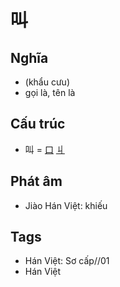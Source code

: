 # 叫

## Nghĩa

* (khẩu cưu)
* gọi là, tên là

## Cấu trúc
* 叫 = [口](口.md) [丩](丩.md)

## Phát âm

* Jiào Hán Việt: khiếu

## Tags
* Hán Việt: Sơ cấp//01
* Hán Việt

<script>window.HANZI_FIELD='叫';</script>

